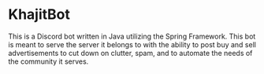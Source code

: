 # KhajitBot
This is a Discord bot written in Java utilizing the Spring Framework. This bot is meant to serve the server it belongs to 
with the ability to post buy and sell advertisements to cut down on clutter, spam, and to automate the needs of the community it serves.